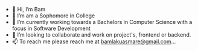 - 👋 Hi, I’m Bam
- 👀 I’m am a Sophomore in College
- 🌱 I’m currently working towards a Bachelors in Computer Science with a focus in Software Development
- 💞️ I’m looking to collaborate and work on project's, frontend or backend.
- 📫 To reach me please reach me at bamlakuasmare@gmail.com...

